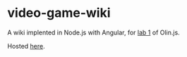# video-game-wiki
A wiki implented in Node.js with Angular, for [lab 1](https://github.com/olinjs/olinjs/tree/master/lab1) of Olin.js.

Hosted [here](https://video-game-wiki.herokuapp.com/).
